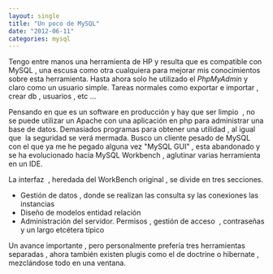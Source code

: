 ```yaml
---
layout: single
title: "Un poco de MySQL"
date: "2012-06-11"
categories: mysql
---
```


Tengo entre manos una herramienta de HP y resulta que es compatible con MySQL , una escusa como otra cualquiera para mejorar mis conocimientos sobre esta herramienta. Hasta ahora solo he utilizado el _PhpMyAdmin_ y claro como un usuario simple. Tareas normales como exportar e importar , crear db , usuarios , etc ...

Pensando en que es un software en producción y hay que ser limpio  , no se puede utilizar un Apache con una aplicación en php para administrar una base de datos. Demasiados programas para obtener una utilidad , al igual que  la seguridad se verá mermada. Busco un cliente pesado de MySQL con el que ya me he pegado alguna vez "MySQL GUI" , esta abandonado y se ha evolucionado hacia MySQL Workbench , aglutinar varias herramienta en un IDE.

La interfaz  , heredada del WorkBench original , se divide en tres secciones.

- Gestión de datos , donde se realizan las consulta sy las conexiones las instancias
- Diseño de modelos entidad relación
- Administración del servidor. Permisos , gestión de acceso  , contraseñas y un largo etcétera típico

Un avance importante , pero personalmente prefería tres herramientas separadas , ahora también existen plugis como el de doctrine o hibernate , mezclándose todo en una ventana.
